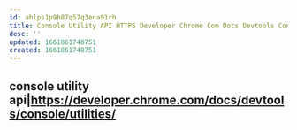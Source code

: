 ```yaml
---
id: ahlps1p9h87q57q3ena91rh
title: Console Utility API HTTPS Developer Chrome Com Docs Devtools Console Utilities
desc: ''
updated: 1661861748751
created: 1661861748751
---
```

## console utility api|<https://developer.chrome.com/docs/devtools/console/utilities/>

